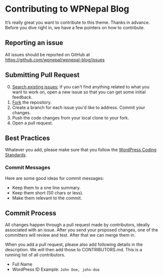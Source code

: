 # Contributing to WPNepal Blog
It’s really great you want to contribute to this theme. Thanks in advance. Before you dive right in, we have a few pointers on how to contribute.

## Reporting an issue
All issues should be reported on GitHub at https://github.com/wpnepal/wpnepal-blog/issues

## Submitting Pull Request
0. [Search existing issues](https://github.com/wpnepal/wpnepal-blog/issues); if you can't find anything related to what you want to work on, open a new issue so that you can get some initial feedback.
1. [Fork](https://github.com/wpnepal/wpnepal-blog/fork) the repository.
2. Create a branch for each issue you'd like to address. Commit your changes.
3. Push the code changes from your local clone to your fork.
4. Open a pull request.

## Best Practices
Whatever you add, please make sure that you follow the [WordPress Coding Standards](http://make.wordpress.org/core/handbook/coding-standards/).

### Commit Messages
Here are some good ideas for commit messages:
- Keep them to a one line summary.
- Keep them short (50 chars or less).
- Make them relevant to the commit.

## Commit Process
All changes happen through a pull request made by contributors, ideally associated with an issue. After you send your proposed changes, one of the committers will review and test. After that we can merge them in.

When you add a pull request, please also add following details in the description. We will then add those to CONTRIBUTORS.md. This is a running list of all contributors.
* Full Name
* WordPress ID
Example: `John Doe, john-doe`
